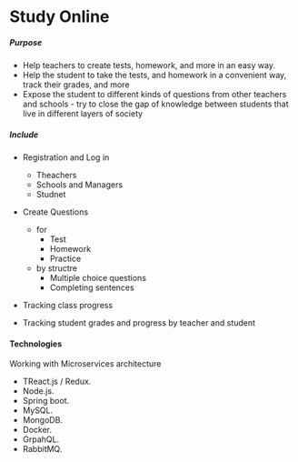 # Study Online

##### Purpose
* Help teachers to create tests, homework, and more in an easy way.
* Help the student to take the tests, and homework in a convenient way, track their grades, and more
* Expose the student to different kinds of questions from other teachers and schools - try to close the gap of knowledge between students that live in different layers of society

##### Include
* Registration and Log in
    * Theachers
    * Schools and Managers
    * Studnet
* Create Questions 
    * for
        * Test
        * Homework
        * Practice
    * by structre 
        * Multiple choice questions
        * Completing sentences

* Tracking class progress
* Tracking student grades and progress by teacher and student

#### Technologies 

Working with Microservices architecture
 
 * TReact.js / Redux.
 * Node.js.
 * Spring boot.
 * MySQL.
 * MongoDB.
 * Docker.
 * GrpahQL.
 * RabbitMQ.
